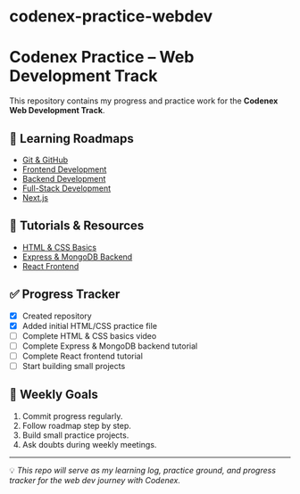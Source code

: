 # codenex-practice-webdev
# Codenex Practice – Web Development Track

This repository contains my progress and practice work for the **Codenex Web Development Track**.

## 📌 Learning Roadmaps
- [Git & GitHub](https://roadmap.sh/git-github)  
- [Frontend Development](https://roadmap.sh/frontend)  
- [Backend Development](https://roadmap.sh/backend)  
- [Full-Stack Development](https://roadmap.sh/full-stack)  
- [Next.js](https://roadmap.sh/nextjs)  

## 🎯 Tutorials & Resources
- [HTML & CSS Basics](https://youtu.be/G3e-cpL7ofc?si=1Sb0-QckWQwsfR3X)  
- [Express & MongoDB Backend](https://youtu.be/T55Kb8rrH1g?si=GUDggrmFbVlKRzFz)  
- [React Frontend](https://youtu.be/SqcY0GlETPk?si=L8uhCAtgTmDkDs75)  

## ✅ Progress Tracker
- [x] Created repository  
- [x] Added initial HTML/CSS practice file  
- [ ] Complete HTML & CSS basics video  
- [ ] Complete Express & MongoDB backend tutorial  
- [ ] Complete React frontend tutorial  
- [ ] Start building small projects  

## 🚀 Weekly Goals
1. Commit progress regularly.  
2. Follow roadmap step by step.  
3. Build small practice projects.  
4. Ask doubts during weekly meetings.  

---

💡 *This repo will serve as my learning log, practice ground, and progress tracker for the web dev journey with Codenex.*
